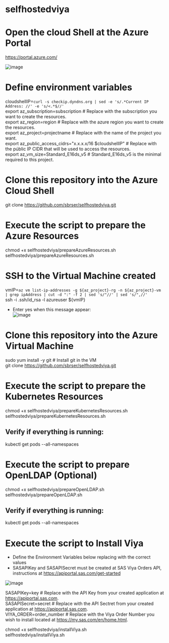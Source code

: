 # selfhostedviya

# Open the cloud Shell at the Azure Portal 

https://portal.azure.com/

![image](https://user-images.githubusercontent.com/115498782/195679636-5a242d10-14a5-4326-b387-86eaa4a4f370.png)

# Define environment variables

cloudshellIP=`curl -s checkip.dyndns.org | sed -e 's/.*Current IP Address: //' -e 's/<.*$//'` <br /> 
export az_subscription=subscription        # Replace with the subscription you want to create the resources.  <br /> 
export az_region=region                    # Replace with the azure region you want to create the resources. <br />
export az_project=projectname              # Replace with the name of the project you want. <br />
export az_public_access_cidrs="x.x.x.x/16 $cloudshellIP" # Replace with the públic IP CIDR that will be used to access the resources.  <br />
export az_vm_size=Standard_E16ds_v5        # Standard_E16ds_v5 is the minimal required to this project. <br />

# Clone this repository into the Azure Cloud Shell

git clone https://github.com/sbrser/selfhostedviya.git <br />

# Execute the script to prepare the Azure Resources

chmod +x selfhostedviya/prepareAzureResources.sh <br />
selfhostedviya/prepareAzureResources.sh

# SSH to the Virtual Machine created

vmIP=`az vm list-ip-addresses -g ${az_project}-rg -n ${az_project}-vm | grep ipAddress | cut -d ":" -f 2 | sed 's/"//' | sed 's/",//'` <br />
ssh -i .ssh/id_rsa -l azureuser ${vmIP}

- Enter yes when this message appear: <br />
![image](https://user-images.githubusercontent.com/115498782/195848242-e0cb5e04-928f-48e5-8002-84fafe5f20a7.png)

 
# Clone this repository into the Azure Virtual Machine

sudo yum install -y git # Install git in the VM <br />
git clone https://github.com/sbrser/selfhostedviya.git <br />

# Execute the script to prepare the Kubernetes Resources

chmod +x selfhostedviya/prepareKubernetesResources.sh <br />
selfhostedviya/prepareKubernetesResources.sh

## Verify if everything is running:

kubectl get pods --all-namespaces

# Execute the script to prepare OpenLDAP (Optional)

chmod +x selfhostedviya/prepareOpenLDAP.sh <br />
selfhostedviya/prepareOpenLDAP.sh

## Verify if everything is running:

kubectl get pods --all-namespaces

# Execute the script to Install Viya

- Define the Environment Variables below replacing with the correct values
- SASAPIKey and SASAPISecret must be created at SAS Viya Orders API, instructions at https://apiportal.sas.com/get-started

![image](https://user-images.githubusercontent.com/115498782/196185492-58e5332f-112f-4583-a07c-8683a400c21c.png)

SASAPIKey=key                 # Replace with the API Key from your created application at https://apiportal.sas.com.  <br /> 
SASAPISecret=secret           # Replace with the API Sectret from your created application at https://apiportal.sas.com.  <br /> 
VIYA_ORDER=order_number       # Replace with the Viya Order Number you wish to install located at https://my.sas.com/en/home.html. <br /> 

chmod +x selfhostedviya/installViya.sh <br />
selfhostedviya/installViya.sh




